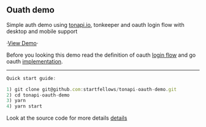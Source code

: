 <div id="top"></div>

<div>
<h2>Ouath demo</h2>
<p>Simple auth demo using <a href="https://tonapi.io/">tonapi.io</a>, tonkeeper and oauth login flow with desktop and mobile support</p>
<p>·<a href="https://tonapi-oauth.herokuapp.com/">View Demo</a>·</p>
</div>
<p>Before you looking this demo read the definition of oauth <a href="https://www.techtarget.com/searchapparchitecture/definition/OAuth">login flow</a> and go oauth <a href="https://github.com/go-oauth2/oauth2">implementation</a>.</p> 

***
```javascript
Quick start guide:

1) git clone git@github.com:startfellows/tonapi-oauth-demo.git
2) cd tonapi-oauth-demo
3) yarn
4) yarn start
```

Look at the source code for more details <a href="https://github.com/startfellows/tonapi-oauth-demo/blob/master/src/App.tsx">details</a>
